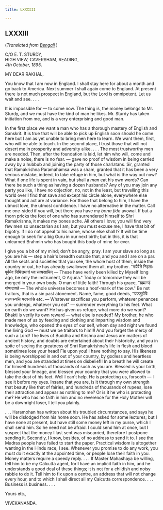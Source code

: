 ```yaml
---
title: LXXXIII

---
```





  

  


## LXXXIII

(*Translated from [Bengali](b7220e6083.pdf)* )

C/O E. T. STURDY,  
HIGH VIEW, CAVERSHAM, READING,  
*4th October, 1895*.

MY DEAR RAKHAL,

You know that I am now in England. I shall stay here for about a month
and go back to America. Next summer I shall again come to England. At
present there is not much prospect in England, but the Lord is
omnipotent. Let us wait and see. . . .

It is impossible for — to come now. The thing is, the money belongs to
Mr. Sturdy, and we must have the kind of man he likes. Mr. Sturdy has
taken initiation from me, and is a very enterprising and good man.

In the first place we want a man who has a thorough mastery of English
and Sanskrit. It is true that will be able to pick up English soon
should he come here but I am as yet unable to bring men here to learn.
We want them, first, who will be able to teach. In the second place, I
trust those that will not desert me in prosperity and adversity alike. .
. . The most trustworthy men are needed. Then, after the foundation is
laid, let him who will, come and make a noise, there is no fear. — gave
no proof of wisdom in being carried away by a hubbub and joining the
party of those charlatans. Sir, granted that Ramakrishna Paramahamsa was
a sham, granted that it has been a very serious mistake, indeed, to take
refuge in him, but what is the way out now? What if one life is spent in
vain, but shall a *man* eat his own words? Can there be such a thing as
having a dozen husbands? Any of you may join any party you like, I have
no objection, no, not in the least, but travelling this world over I
find that save and except his circle alone, everywhere else thought and
act are at variance. For those that belong to him, I have the utmost
love, the utmost confidence. I have no alternative in the matter. Call
me one-sided if you will, but there you have my *bona fide* avowal. If
but a thorn pricks the foot of one who has surrendered himself to Shri
Ramakrishna, it makes my bones ache. All others I love; you will find
very few men so unsectarian as I am; but you must excuse me, I have that
bit of bigotry. If I do not appeal to his name, whose else shall I? It
will be time enough to seek for a big Guru in our next birth; but in
this, it is that unlearned Brahmin who has bought this body of mine for
ever.

I give you a bit of my mind; don't be angry, pray. I am your slave so
long as you are his — step a hair's breadth outside that, and you and I
are on a par. All the sects and societies that you see, the whole host
of them, inside the country or out, he has already swallowed them all,
my brother. "मयैवैते निहताः पूर्वमेव निमित्तमात्रं भव सव्यसाचिन् — These
have verily been killed by Myself long ago, be only the instrument, O
Arjuna." Today or tomorrow they will be merged in your own body. O man
of little faith! Through his grace, "ब्रह्माण्डं गोष्पदायते — The whole
universe becomes a hoof-mark of the cow." Be not traitors, that is a sin
past atonement. Name, fame, good deeds, "यज्जुहोषि यत्तपस्यसि यदश्नासि
etc. — Whatever sacrifices you perform, whatever penances you undergo,
whatever you eat" — surrender everything to his feet. What on earth do
we want? He has given us refuge, what more do we want? Bhakti is verily
its own reward — what else is needed? My brother, he who made men of us
by feeding and clothing and imparting wisdom and knowledge, who opened
the eyes of our self, whom day and night we found the living God — must
we be traitors to him!!! And you forget the mercy of such a Lord! The
lives of Buddha and Krishna and Jesus are matters of ancient history,
and doubts are entertained about their historicity, and you in spite of
seeing the greatness of Shri Ramakrishna's life in flesh and blood
sometimes lose your head! Fie upon you! I have nothing to say. His
likeness is being worshipped in and out of your country, by godless and
heartless men, and you are stranded at times on disbelief!! In a breath
he will create for himself hundreds of thousands of such as you are.
Blessed is your birth, blessed your lineage, and blessed your country
that you were allowed to take the dust of his feet. Well I can't help.
He is protecting us, forsooth — I see it before my eyes. Insane that you
are, is it through my own strength that beauty like that of fairies, and
hundreds of thousands of rupees, lose their attraction and appear as
nothing to me? Or is it he who is protecting me? He who has no faith in
him and no reverence for the Holy Mother will be a downright loser, I
tell you plainly.

. . . Haramohan has written about his troubled circumstances, and says
he will be dislodged from his home soon. He has asked for some lectures;
but I have none at present, but have still some money left in my purse,
which I shall send him. So he need not be afraid. I could send him at
once, but I suspect that the money I last sent was miscarried, therefore
I postpone sending it. Secondly, I know, besides, of no address to send
it to. I see the Madras people have failed to start the paper. Practical
wisdom is altogether wanting in the Hindu race, I see. Whenever you
promise to do any work, you must do it exactly at the appointed time, or
people lose their faith in you. Money matters require a speedy reply. .
. . If Master Mahashaya be willing, tell him to be my Calcutta agent,
for I have an implicit faith in him, and he understands a good deal of
these things; it is not for a childish and noisy rabble to do it. Tell
him to fix upon a centre, an address that will not change every hour,
and to which I shall direct all my Calcutta correspondence. . . .
Business is business. . . . 

Yours etc.,

VIVEKANANDA.


